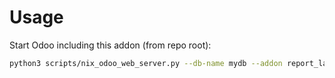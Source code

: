 # Usage

Start Odoo including this addon (from repo root):

```bash
python3 scripts/nix_odoo_web_server.py --db-name mydb --addon report_label
```
